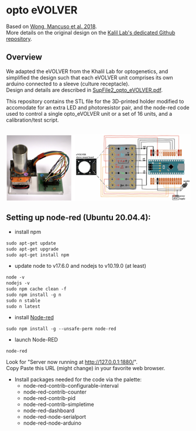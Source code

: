 # opto eVOLVER
Based on [Wong, Mancuso et al. 2018](https://www.nature.com/articles/nbt.4151). </br>
More details on the original design on the [Kalil Lab's dedicated Github repository](https://github.com/khalillab/evolver-docs). 

## Overview

We adapted the eVOLVER from the Khalil Lab for optogenetics, and simplified the design such that each eVOLVER unit comprises its own arduino connected to a sleeve (culture receptacle). </br>
Design and details are described in [SupFile2_opto_eVOLVER.pdf](SupFile2_opto_eVOLVER.pdf). </br>

This repository contains the STL file for the 3D-printed holder modified to accomodate for an extra LED and photoresistor pair, and the node-red code used to control a single opto_eVOLVER unit or a set of 16 units, and a calibration/test script.</br></br>

![](pic_eVOLVER.png)

## Setting up node-red (Ubuntu 20.04.4):

- install npm
```
sudo apt-get update
sudo apt-get upgrade
sudo apt-get install npm
```
- update node to v17.6.0 and nodejs to v10.19.0 (at least) 
```
node -v
nodejs -v
sudo npm cache clean -f
sudo npm install -g n
sudo n stable
sudo n latest
```
- install [Node-red](https://nodered.org)
```
sudo npm install -g --unsafe-perm node-red
```
- launch Node-RED
```
node-red
```
Look for "Server now running at http://127.0.0.1:1880/". <br/>
Copy Paste this URL (might change) in your favorite web browser.

- Install packages needed for the code via the palette:
  - node-red-contrib-configurable-interval
  - node-red-contrib-counter
  - node-red-contrib-pid
  - node-red-contrib-simpletime
  - node-red-dashboard
  - node-red-node-serialport
  - node-red-node-arduino


